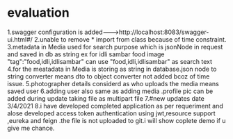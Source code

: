# evaluation
1.swagger configuration is added--->http://localhost:8083/swagger-ui.html#/
2.unable to remove * import from class because of time constraint.
3.metadata in Media used for search purpose which is  jsonNode in request and saved in db as string
 ex for idli sambar food image
 "tag":"food,idli,idlisambar" 
 can use "food,idli,idlisambar" as search text
 4.for the meatadata in Media is storing as string in database.json node to 
 string converter means dto to object converter not added bcoz of time issue.
 5.photographer details considerd as who uploads the media means saved user
 6.adding user also same as adding media .profile pic can be added during update taking file as multipart file
 7.#new updates date 3/4/2021
 8.i have developed completed application as per requeriment and alose developed access token authentication using jwt,resource support ,eureka and feign .the file is not uploaded to git.i will show coplete demo if u give me chance.
